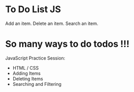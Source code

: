 # To Do List JS

Add an item. Delete an item. Search an item.

# So many ways to do todos !!!

JavaScript Practice Session:

- HTML / CSS
- Adding Items
- Deleting Items
- Searching and Filtering
